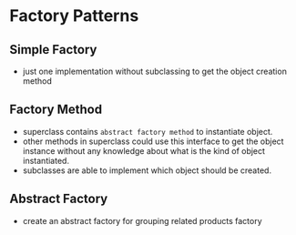 # Factory Patterns

## Simple Factory
- just one implementation without subclassing to get the object creation method  

## Factory Method
- superclass contains `abstract factory method` to instantiate object. 
- other methods in superclass could use this interface to get the object instance without any knowledge about what is the kind of object instantiated.
- subclasses are able to implement which object should be created.

## Abstract Factory
- create an abstract factory for grouping related products factory 
